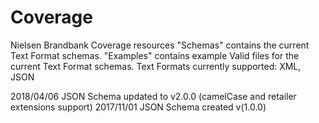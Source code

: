 # Coverage
Nielsen Brandbank Coverage resources
"Schemas" contains the current Text Format schemas.
"Examples" contains example Valid files for the current Text Format schemas.
Text Formats currently supported: XML, JSON

2018/04/06 JSON Schema updated to v2.0.0 (camelCase and retailer extensions support)
2017/11/01 JSON Schema created v(1.0.0)